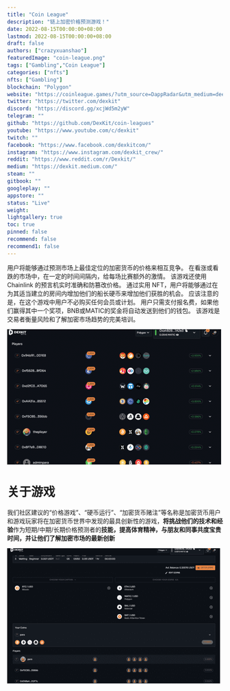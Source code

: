 ```yaml
---
title: "Coin League"
description: "链上加密价格预测游戏！"
date: 2022-08-15T00:00:00+08:00
lastmod: 2022-08-15T00:00:00+08:00
draft: false
authors: ["crazyxuanshao"]
featuredImage: "coin-league.png"
tags: ["Gambling","Coin League"]
categories: ["nfts"]
nfts: ["Gambling"]
blockchain: "Polygon"
website: "https://coinleague.games/?utm_source=DappRadar&utm_medium=deeplink&utm_campaign=visit-website"
twitter: "https://twitter.com/dexkit"
discord: "https://discord.gg/xcjWd5m2yW"
telegram: ""
github: "https://github.com/DexKit/coin-leagues"
youtube: "https://www.youtube.com/c/dexkit"
twitch: ""
facebook: "https://www.facebook.com/dexkitcom/"
instagram: "https://www.instagram.com/dexkit_crew/"
reddit: "https://www.reddit.com/r/Dexkit/"
medium: "https://dexkit.medium.com/"
steam: ""
gitbook: ""
googleplay: ""
appstore: ""
status: "Live"
weight: 
lightgallery: true
toc: true
pinned: false
recommend: false
recommend1: false
---
```

<p>用户将能够通过预测市场上最佳定位的加密货币的价格来相互竞争。 在看涨或看跌的市场中，在一定的时间间隔内，给每场比赛额外的激情。 该游戏还使用 Chainlink 的预言机实时准确和防篡改价格。 通过实用 NFT，用户将能够通过在为其适当建立的房间内增加他们的船长硬币来增加他们获胜的机会。 应该注意的是，在这个游戏中用户不必购买任何会员或计划。 用户只需支付报名费，如果他们赢得其中一个奖项，BNB或MATIC的奖金将自动发送到他们的钱包。 该游戏是交易者衡量风险和了解加密市场趋势的完美培训。</p>

![gdfg](gdfg.png)

# 关于游戏

我们社区建议的“价格游戏”、“硬币运行”、“加密货币赌注”等名称是加密货币用户和游戏玩家将在加密货币世界中发现的最具创新性的游戏，**将挑战他们的技术和经验**作为短期/中期/长期价格预测者的**技能，提高体育精神，与朋友和同事共度宝贵时间，并让他们了解加密市场的最新创新**

![gfdggd](gfdggd.png)